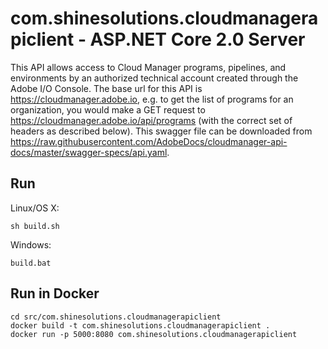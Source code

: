 # com.shinesolutions.cloudmanagerapiclient - ASP.NET Core 2.0 Server

This API allows access to Cloud Manager programs, pipelines, and environments by an authorized technical account created through the Adobe I/O Console. The base url for this API is https://cloudmanager.adobe.io, e.g. to get the list of programs for an organization, you would make a GET request to https://cloudmanager.adobe.io/api/programs (with the correct set of headers as described below). This swagger file can be downloaded from https://raw.githubusercontent.com/AdobeDocs/cloudmanager-api-docs/master/swagger-specs/api.yaml.

## Run

Linux/OS X:

```
sh build.sh
```

Windows:

```
build.bat
```
## Run in Docker

```
cd src/com.shinesolutions.cloudmanagerapiclient
docker build -t com.shinesolutions.cloudmanagerapiclient .
docker run -p 5000:8080 com.shinesolutions.cloudmanagerapiclient
```
